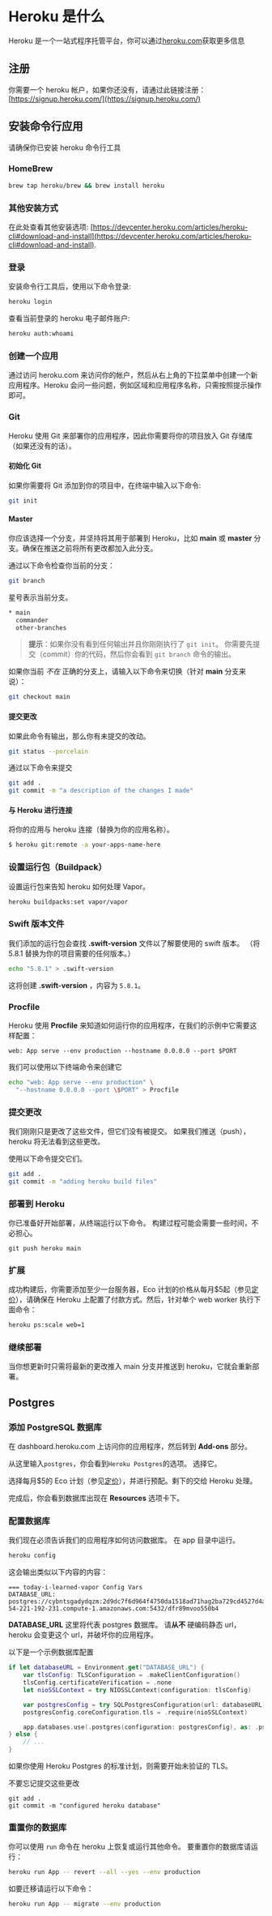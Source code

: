 # Heroku 是什么

Heroku 是一个一站式程序托管平台，你可以通过[heroku.com](https://www.heroku.com)获取更多信息

## 注册

你需要一个 heroku 帐户，如果你还没有，请通过此链接注册：[https://signup.heroku.com/](https://signup.heroku.com/)

## 安装命令行应用

请确保你已安装 heroku 命令行工具

### HomeBrew

```bash
brew tap heroku/brew && brew install heroku
```

### 其他安装方式

在此处查看其他安装选项: [https://devcenter.heroku.com/articles/heroku-cli#download-and-install](https://devcenter.heroku.com/articles/heroku-cli#download-and-install).

### 登录

安装命令行工具后，使用以下命令登录:

```bash
heroku login
```

查看当前登录的 heroku 电子邮件账户:

```bash
heroku auth:whoami
```

### 创建一个应用

通过访问 heroku.com 来访问你的帐户，然后从右上角的下拉菜单中创建一个新应用程序。Heroku 会问一些问题，例如区域和应用程序名称，只需按照提示操作即可。

### Git

Heroku 使用 Git 来部署你的应用程序，因此你需要将你的项目放入 Git 存储库（如果还没有的话）。

#### 初始化 Git

如果你需要将 Git 添加到你的项目中，在终端中输入以下命令:

```bash
git init
```

#### Master

你应该选择一个分支，并坚持将其用于部署到 Heroku，比如 **main** 或 **master** 分支。确保在推送之前将所有更改都加入此分支。

通过以下命令检查你当前的分支：

```bash
git branch
```

星号表示当前分支。

```bash
* main
  commander
  other-branches
```

> **提示**：如果你没有看到任何输出并且你刚刚执行了 `git init`。 你需要先提交（commit）你的代码，然后你会看到 `git branch` 命令的输出。


如果你当前 _不在_ 正确的分支上，请输入以下命令来切换（针对 **main** 分支来说）：

```bash
git checkout main
```

#### 提交更改

如果此命令有输出，那么你有未提交的改动。

```bash
git status --porcelain
```

通过以下命令来提交

```bash
git add .
git commit -m "a description of the changes I made"
```

#### 与 Heroku 进行连接

将你的应用与 heroku 连接（替换为你的应用名称）。

```bash
$ heroku git:remote -a your-apps-name-here
```

### 设置运行包（Buildpack）

设置运行包来告知 heroku 如何处理 Vapor。

```bash
heroku buildpacks:set vapor/vapor
```

### Swift 版本文件

我们添加的运行包会查找 **.swift-version** 文件以了解要使用的 swift 版本。 （将 5.8.1 替换为你的项目需要的任何版本。）

```bash
echo "5.8.1" > .swift-version
```

这将创建 **.swift-version** ，内容为 `5.8.1`。


### Procfile

Heroku 使用 **Procfile** 来知道如何运行你的应用程序，在我们的示例中它需要这样配置：

```
web: App serve --env production --hostname 0.0.0.0 --port $PORT
```

我们可以使用以下终端命令来创建它

```bash
echo "web: App serve --env production" \
  "--hostname 0.0.0.0 --port \$PORT" > Procfile
```

### 提交更改

我们刚刚只是更改了这些文件，但它们没有被提交。 如果我们推送（push），heroku 将无法看到这些更改。

使用以下命令提交它们。

```bash
git add .
git commit -m "adding heroku build files"
```

### 部署到 Heroku

你已准备好开始部署，从终端运行以下命令。 构建过程可能会需要一些时间，不必担心。

```none
git push heroku main
```

### 扩展

成功构建后，你需要添加至少一台服务器，Eco 计划的价格从每月$5起（参见[定价](https://www.heroku.com/pricing#containers)），请确保在 Heroku 上配置了付款方式。然后，针对单个 web worker 执行下面命令：

```bash
heroku ps:scale web=1
```

### 继续部署

当你想更新时只需将最新的更改推入 main 分支并推送到 heroku，它就会重新部署。

## Postgres

### 添加 PostgreSQL 数据库

在 dashboard.heroku.com 上访问你的应用程序，然后转到 **Add-ons** 部分。

从这里输入`postgres`，你会看到`Heroku Postgres`的选项。 选择它。

选择每月$5的 Eco 计划（参见[定价](https://www.heroku.com/pricing#data-services)），并进行预配。剩下的交给 Heroku 处理。

完成后，你会看到数据库出现在 **Resources** 选项卡下。

### 配置数据库

我们现在必须告诉我们的应用程序如何访问数据库。 在 app 目录中运行。

```bash
heroku config
```

这会输出类似以下内容的内容：

```none
=== today-i-learned-vapor Config Vars
DATABASE_URL: postgres://cybntsgadydqzm:2d9dc7f6d964f4750da1518ad71hag2ba729cd4527d4a18c70e024b11cfa8f4b@ec2-54-221-192-231.compute-1.amazonaws.com:5432/dfr89mvoo550b4
```

**DATABASE_URL** 这里将代表 postgres 数据库。 请**从不** 硬编码静态 url，heroku 会变更这个 url，并破坏你的应用程序。

以下是一个示例数据库配置

```swift
if let databaseURL = Environment.get("DATABASE_URL") {
    var tlsConfig: TLSConfiguration = .makeClientConfiguration()
    tlsConfig.certificateVerification = .none
    let nioSSLContext = try NIOSSLContext(configuration: tlsConfig)

    var postgresConfig = try SQLPostgresConfiguration(url: databaseURL)
    postgresConfig.coreConfiguration.tls = .require(nioSSLContext)

    app.databases.use(.postgres(configuration: postgresConfig), as: .psql)
} else {
    // ...
}
```

如果你使用 Heroku Postgres 的标准计划，则需要开始未验证的 TLS。

不要忘记提交这些更改

```none
git add .
git commit -m "configured heroku database"
```

### 重置你的数据库

你可以使用 `run` 命令在 heroku 上恢复或运行其他命令。
要重置你的数据库请运行：

```bash
heroku run App -- revert --all --yes --env production
```

如要迁移请运行以下命令：

```bash
heroku run App -- migrate --env production
```
